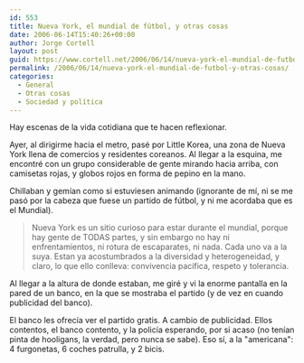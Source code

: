```yaml
---
id: 553
title: Nueva York, el mundial de fútbol, y otras cosas
date: 2006-06-14T15:40:26+00:00
author: Jorge Cortell
layout: post
guid: https://www.cortell.net/2006/06/14/nueva-york-el-mundial-de-futbol-y-otras-cosas/
permalink: /2006/06/14/nueva-york-el-mundial-de-futbol-y-otras-cosas/
categories:
  - General
  - Otras cosas
  - Sociedad y polí­tica
---
```

Hay escenas de la vida cotidiana que te hacen reflexionar.
  
Ayer, al dirigirme hacia el metro, pasé por Little Korea, una zona de Nueva York llena de comercios y residentes coreanos. Al llegar a la esquina, me encontré con un grupo considerable de gente mirando hacia arriba, con camisetas rojas, y globos rojos en forma de pepino en la mano.

Chillaban y gemí­an como si estuviesen animando (ignorante de mí­, ni se me pasó por la cabeza que fuese un partido de fútbol, y ni me acordaba que es el Mundial).

> Nueva York es un sitio curioso para estar durante el mundial, porque hay gente de TODAS partes, y sin embargo no hay ni enfrentamientos, ni rotura de escaparates, ni nada. Cada uno va a la suya. Estan ya acostumbrados a la diversidad y heterogeneidad, y claro, lo que ello conlleva: convivencia pací­fica, respeto y tolerancia.

Al llegar a la altura de donde estaban, me giré y vi la enorme pantalla en la pared de un banco, en la que se mostraba el partido (y de vez en cuando publicidad del banco).

El banco les ofrecí­a ver el partido gratis. A cambio de publicidad. Ellos contentos, el banco contento, y la policí­a esperando, por si acaso (no tení­an pinta de hooligans, la verdad, pero nunca se sabe). Eso sí­, a la "americana": 4 furgonetas, 6 coches patrulla, y 2 bicis.